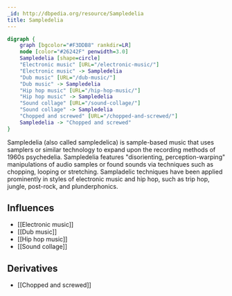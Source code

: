 ```yaml
---
_id: http://dbpedia.org/resource/Sampledelia
title: Sampledelia
---
```


```dot
digraph {
	graph [bgcolor="#F3DDB8" rankdir=LR]
	node [color="#26242F" penwidth=3.0]
	Sampledelia [shape=circle]
	"Electronic music" [URL="/electronic-music/"]
	"Electronic music" -> Sampledelia
	"Dub music" [URL="/dub-music/"]
	"Dub music" -> Sampledelia
	"Hip hop music" [URL="/hip-hop-music/"]
	"Hip hop music" -> Sampledelia
	"Sound collage" [URL="/sound-collage/"]
	"Sound collage" -> Sampledelia
	"Chopped and screwed" [URL="/chopped-and-screwed/"]
	Sampledelia -> "Chopped and screwed"
}
```

Sampledelia (also called sampledelica) is sample-based music that uses samplers or similar technology to expand upon the recording methods of 1960s psychedelia. Sampledelia features "disorienting, perception-warping" manipulations of audio samples or found sounds via techniques such as chopping, looping or stretching. Sampladelic techniques have been applied prominently in styles of electronic music and hip hop, such as trip hop, jungle, post-rock, and plunderphonics.

## Influences

- [[Electronic music]]
- [[Dub music]]
- [[Hip hop music]]
- [[Sound collage]]

## Derivatives

- [[Chopped and screwed]]
